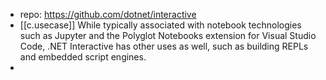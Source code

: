 
- repo: https://github.com/dotnet/interactive
- [[c.usecase]] While typically associated with notebook technologies such as Jupyter and the Polyglot Notebooks extension for Visual Studio Code, .NET Interactive has other uses as well, such as building REPLs and embedded script engines.
- 